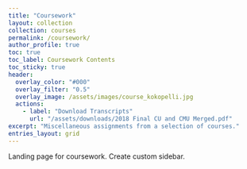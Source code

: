 ```yaml
---
title: "Coursework"
layout: collection
collection: courses
permalink: /coursework/
author_profile: true
toc: true
toc_label: Coursework Contents
toc_sticky: true
header:
  overlay_color: "#000"
  overlay_filter: "0.5"
  overlay_image: /assets/images/course_kokopelli.jpg
  actions:
    - label: "Download Transcripts"
      url: "/assets/downloads/2018 Final CU and CMU Merged.pdf"
excerpt: "Miscellaneous assignments from a selection of courses."
entries_layout: grid
---
```


Landing page for coursework.
Create custom sidebar.
